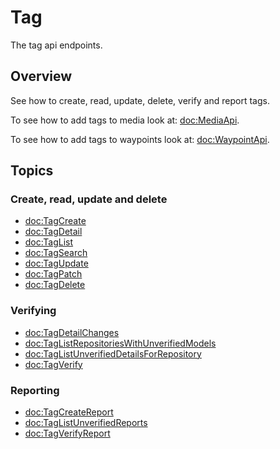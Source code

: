 # Tag

The tag api endpoints.

## Overview

See how to create, read, update, delete, verify and report tags.

To see how to add tags to media look at: <doc:MediaApi>. 

To see how to add tags to waypoints look at: <doc:WaypointApi>. 

## Topics

### Create, read, update and delete

- <doc:TagCreate>
- <doc:TagDetail>
- <doc:TagList>
- <doc:TagSearch>
- <doc:TagUpdate>
- <doc:TagPatch>
- <doc:TagDelete>

### Verifying

- <doc:TagDetailChanges>
- <doc:TagListRepositoriesWithUnverifiedModels>
- <doc:TagListUnverifiedDetailsForRepository>
- <doc:TagVerify>

### Reporting

- <doc:TagCreateReport>
- <doc:TagListUnverifiedReports>
- <doc:TagVerifyReport>
